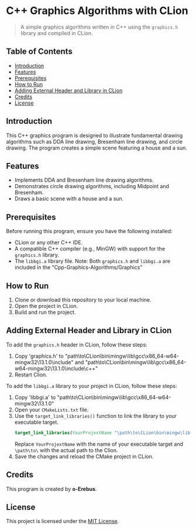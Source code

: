 
# C++ Graphics Algorithms with CLion

> A simple graphics algorithms written in C++ using the `graphics.h` library and compiled in CLion.

## Table of Contents

- [Introduction](#introduction)
- [Features](#features)
- [Prerequisites](#prerequisites)
- [How to Run](#how-to-run)
- [Adding External Header and Library in CLion](#adding-external-header-and-library-in-clion)
- [Credits](#credits)
- [License](#license)

## Introduction

This C++ graphics program is designed to illustrate fundamental drawing algorithms such as DDA line drawing, Bresenham line drawing, and circle drawing. The program creates a simple scene featuring a house and a sun.

## Features

- Implements DDA and Bresenham line drawing algorithms.
- Demonstrates circle drawing algorithms, including Midpoint and Bresenham.
- Draws a basic scene with a house and a sun.

## Prerequisites

Before running this program, ensure you have the following installed:

- CLion or any other C++ IDE.
- A compatible C++ compiler (e.g., MinGW) with support for the `graphics.h` library.
- The `libbgi.a` library file.
Note: Both `graphics.h` and `libbgi.a` are included in the "Cpp-Graphics-Algorithms/Graphics"


## How to Run

1. Clone or download this repository to your local machine.
2. Open the project in CLion.
3. Build and run the project.

## Adding External Header and Library in CLion

To add the `graphics.h` header in CLion, follow these steps:

1. Copy 'graphics.h' to "path\to\CLion\bin\mingw\lib\gcc\x86_64-w64-mingw32\13.1.0\include" and "path\to\CLion\bin\mingw\lib\gcc\x86_64-w64-mingw32\13.1.0\include\c++"
2. Restart Clion.


To add the `libbgi.a` library to your project in CLion, follow these steps:

1. Copy 'libbgi.a' to "path\to\CLion\bin\mingw\lib\gcc\x86_64-w64-mingw32\13.1.0"
2. Open your `CMakeLists.txt` file.
3. Use the `target_link_libraries()` function to link the library to your executable target.
   ```cmake
   target_link_libraries(YourProjextName "\path\to\CLion\bin\mingw\lib\gcc\x86_64-w64-mingw32\13.1.0\include\libbgi.a")
   ```
   Replace `YourProjextName` with the name of your executable target and `\path\to\` with the actual path to the Clion.
4. Save the changes and reload the CMake project in CLion.


## Credits

This program is created by **o-Erebus**.

## License

This project is licensed under the [MIT License](LICENSE).
